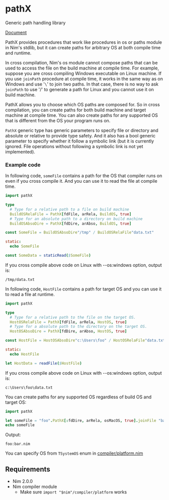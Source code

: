 # pathX
Generic path handling library

[Document](https://demotomohiro.github.io/pathX/pathX.html)

PathX provides procedures that work like procedures in os or paths module in Nim's stdlib, but it can create paths for arbitrary OS at both compile time and runtime.

In cross compilation, Nim's os module cannot compose paths that can be used to access the file on the build machine at compile time.
For example, suppose you are cross compiling Windows executable on Linux machine.
If you use `joinPath` procedure at compile time, it works in the same way as on Windows and use '`\`' to join two paths.
In that case, there is no way to ask `joinPath` to use '/' to generate a path for Linux and you cannot use it on build machine.

PathX allows you to choose which OS paths are composed for.
So in cross compilation, you can create paths for both build machine and target machine at compile time.
You can also create paths for any supported OS that is different from the OS your program runs on.

`PathX` generic type has generic parameters to specify file or directory and absolute or relative to provide type safety.
And it also has a bool generic parameter to specify whether it follow a symbolic link (but it is currently ignored. File operations without following a symbolic link is not yet implemented).

### Example code

In following code, `someFile` contains a path for the OS that compiler runs on
even if you cross compile it.
And you can use it to read the file at compile time.
```nim
import pathX

type
  # Type for a relative path to a file on build machine
  BuildOSRelaFile = PathX[fdFile, arRela, BuildOS, true]
  # Type for an absolute path to a directory on build machine
  BuildOSAbsoDire = PathX[fdDire, arAbso, BuildOS, true]

const SomeFile = BuildOSAbsoDire"/tmp" / BuildOSRelaFile"data.txt"

static:
  echo SomeFile

const SomeData = staticRead($SomeFile)
```

If you cross compile above code on Linux with --os:windows option, output is:
```
/tmp/data.txt
```

In following code, `HostFile` contains a path for target OS
and you can use it to read a file at runtime.
```nim
import pathX

type
  # Type for a relative path to the file on the target OS.
  HostOSRelaFile = PathX[fdFile, arRela, HostOS, true]
  # Type for a absolute path to the directory on the target OS.
  HostOSAbsoDire = PathX[fdDire, arAbso, HostOS, true]

const HostFile = HostOSAbsoDire"c:\Users\foo" / HostOSRelaFile"data.txt"

static:
  echo HostFile

let HostData = readFile($HostFile)
```

If you cross compile above code on Linux with --os:windows option, output is:
```
c:\Users\foo\data.txt
```

You can create paths for any supported OS regardless of build OS and target OS:
```nim
import pathX

let someFile = "foo".PathX[:fdDire, arRela, osMacOS, true].joinFile "bar.nim"
echo someFile
```

Output:
```
foo:bar.nim
```

You can specify OS from `TSystemOS` enum in [compiler/platform.nim](https://github.com/nim-lang/Nim/blob/devel/compiler/platform.nim)

## Requirements

- Nim 2.0.0
- Nim compiler module
  - Make sure `import "$nim"/compiler/platform` works
